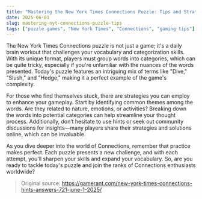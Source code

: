 ```yaml
---
title: "Mastering the New York Times Connections Puzzle: Tips and Strategies"
date: 2025-06-01
slug: mastering-nyt-connections-puzzle-tips
tags: ["puzzle games", "New York Times", "Connections", "gaming tips"]
---
```


The New York Times Connections puzzle is not just a game; it's a daily brain workout that challenges your vocabulary and categorization skills. With its unique format, players must group words into categories, which can be quite tricky, especially if you're unfamiliar with the nuances of the words presented. Today's puzzle features an intriguing mix of terms like "Dive," "Slush," and "Hedge," making it a perfect example of the game's complexity.

For those who find themselves stuck, there are strategies you can employ to enhance your gameplay. Start by identifying common themes among the words. Are they related to nature, emotions, or activities? Breaking down the words into potential categories can help streamline your thought process. Additionally, don’t hesitate to use hints or seek out community discussions for insights—many players share their strategies and solutions online, which can be invaluable.

As you dive deeper into the world of Connections, remember that practice makes perfect. Each puzzle presents a new challenge, and with each attempt, you'll sharpen your skills and expand your vocabulary. So, are you ready to tackle today's puzzle and join the ranks of Connections enthusiasts worldwide?

> Original source: https://gamerant.com/new-york-times-connections-hints-answers-721-june-1-2025/